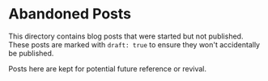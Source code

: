# Abandoned Posts

This directory contains blog posts that were started but not published. These posts are marked with `draft: true` to ensure they won't accidentally be published.

Posts here are kept for potential future reference or revival.
